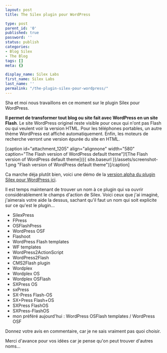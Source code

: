 ```yaml
---
layout: post
title: The Silex plugin pour WordPress

type: post
parent_id: '0'
published: true
password: ''
status: publish
categories:
- Blog Silex
- The Blog
tags: []
meta: {}

display_name: Silex Labs
first_name: Silex Labs
last_name: ''
permalink: "/the-plugin-silex-pour-wordpress/"
---
```


Sha et moi nous travaillons en ce moment sur le plugin Silex pour WordPress.

**Il permet de transformer tout blog ou site fait avec WordPress en un site Flash**. Le site WordPress originel reste visible pour ceux qui n'ont pas Flash ou qui veulent voir la version HTML. Pour les téléphones portables, un autre thème WordPress est affiché automatiquement. Enfin, les moteurs de recherche verront une version épurée du site en HTML.

[caption id="attachment_1205" align="alignnone" width="580" caption="The Flash version of WordPress default theme"]![The Flash version of WordPress default theme]({{ site.baseurl }}/assets/screenshot-1.png "Flash version of WordPress default theme")[/caption]

Ca marche déja plutôt bien, voici une démo de la [version alpha du plugin Silex pour WordPress ici]( http://hoyau.info/demos/1silex4wp/).

Il est temps maintenant de trouver un nom à ce plugin qui va ouvrir considérablement le champs d'action de Silex. Voici ceux que j'ai imaginé, j'aimerais votre aide la dessus, sachant qu'il faut un nom qui soit explicite sur ce qu'est le plugin...

*   SilexPress
*   FPress
*   OSFlashPress
*   WordPress OSF
*   Flashoot
*   WordPress Flash templates
*   WF templates
*   WordPress2ActionScript
*   WordPress2Flash
*   CMS2Flash plugin
*   Wordplex
*   Wordplex OS
*   Wordplex OSFlash
*   SXPress OS
*   sxPress
*   SX-Press Flash-OS
*   SX+Press Flash+OS
*   SXPress FlashOS
*   SXPress-FlashOS
*   mon préféré aujourd'hui
: WordPress OSFlash templates / WordPress OSF

Donnez votre avis en commentaire, car je ne sais vraiment pas quoi choisir.

Merci d'avance pour vos idées car je pense qu'on peut trouver d'autres noms...